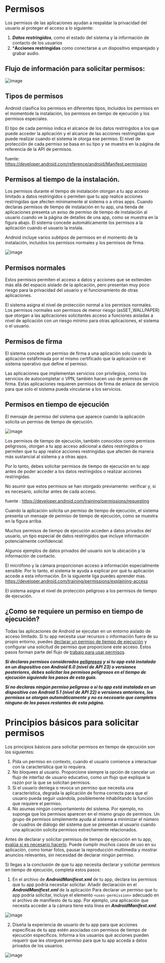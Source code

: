 # Permisos
Los permisos de las aplicaciones ayudan a respaldar la privacidad del usuario al proteger el acceso a lo siguiente:

1. ***Datos restringidos***, como el estado del sistema y la información de contacto de los usuarios
2. ***Acciones restringidas** como conectarse a un dispositivo emparejado y grabar audio.

## Flujo de información para solicitar permisos:

![image](https://github.com/user-attachments/assets/b6702e3f-4d10-4088-bba0-33bae67f9311)

## Tipos de permisos

Android clasifica los permisos en diferentes tipos, incluidos los permisos en el momentode la instalación, los permisos en tiempo de ejecución y los permisos especiales. 

El tipo de cada permiso indica el alcance de los datos restringidos a los que puede acceder la aplicación y el alcance de las acciones restringidas que puede realizar cuando el sistema le otorga ese permiso. El nivel de protección de cada permiso se basa en su tipo y se muestra en la página de referencia de la API de permisos. 

fuente: https://developer.android.com/reference/android/Manifest.permission

## Permisos al tiempo de la instalación.

Los permisos durante el tiempo de instalación otorgan a tu app acceso limitado a datos restringidos o permiten que tu app realice acciones restringidas que afecten mínimamente al sistema o a otras apps. Cuando declaras permisos de tiempo de instalación en tu app, una tienda de aplicaciones presenta un aviso de permiso de tiempo de instalación al usuario cuando ve la página de detalles de una app, como se muestra en la figura abajo. El sistema concede automáticamente los permisos a la aplicación cuando el usuario la instala.

Android incluye varios subtipos de permisos en el momento de la instalación, incluidos los permisos normales y los permisos de firma.

![image](https://github.com/user-attachments/assets/e2fa0ff7-929d-4aed-9156-ee81aacc9bb0)

## Permisos normales

Estos permisos permiten el acceso a datos y acciones que se extienden más allá del espacio aislado de la aplicación, pero presentan muy poco riesgo para la privacidad del usuario y el funcionamiento de otras aplicaciones.

El sistema asigna el nivel de protección normal a los permisos normales. Los permisos normales son permisos de menor riesgo (asSET_WALLPAPER) que
otorgan a las aplicaciones solicitantes acceso a funciones aisladas a nivel de aplicación con un riesgo mínimo para otras aplicaciones, el sistema o el usuario.

## Permisos de firma

El sistema concede un permiso de firma a una aplicación solo cuando la aplicación estáfirmada por el mismo certificado que la aplicación o el sistema operativo que define el permiso.

Las aplicaciones que implementan servicios con privilegios, como los servicios de autocompletar o VPN, también hacen uso de permisos de firma. Estas aplicaciones requieren permisos de firma de enlace de servicio para que solo el sistema pueda vincularse a los servicios.

## Permisos en tiempo de ejecución 

El mensaje de permiso del sistema que aparece cuando la aplicación solicita un permiso de tiempo de ejecución.

![image](https://github.com/user-attachments/assets/8b580b72-83e5-48ae-b8ce-806653aecdc3)

Los permisos de tiempo de ejecución, también conocidos como permisos peligrosos, otorgan a tu app acceso adicional a datos restringidos o permiten que tu app realice acciones restringidas que afecten de manera más sustancial al sistema y a otras apps.

Por lo tanto, debes solicitar permisos de tiempo de ejecución en tu app antes de poder acceder a los datos restringidos o realizar acciones restringidas. 

No asumir que estos permisos se han otorgado previamente: verificar y, si es necesario, solicítar antes de cada acceso.

fuente : https://developer.android.com/training/permissions/requesting

Cuando la aplicación solicita un permiso de tiempo de ejecución, el sistema presenta un mensaje de permiso de tiempo de ejecución, como se muestra en la figura arriba.

Muchos permisos de tiempo de ejecución acceden a datos privados del usuario, un tipo especial de datos restringidos que incluye información potencialmente confidencial.

Algunos ejemplos de datos privados del usuario son la ubicación y la información de contacto.

El micrófono y la cámara proporcionan acceso a información especialmente sensible. Por lo tanto, el sistema te ayuda a explicar por qué tu aplicación accede a esta información. En la siguiente liga puedes aprender mas. https://developer.android.com/training/permissions/explaining-access

El sistema asigna el nivel de protección peligroso a los permisos de tiempo de ejecución.

## ¿Como se requiere un permiso en tiempo de ejecución?

Todas las aplicaciones de Android se ejecutan en un entorno aislado de acceso limitado. Si tu app necesita usar recursos o información fuera de su propio entorno, puedes [declarar un permiso de tiempo de ejecución](https://developer.android.com/training/permissions/declaring) y configurar una solicitud de permiso que proporcione este acceso. Estos pasos forman parte del flujo de [trabajo para usar permisos](https://developer.android.com/guide/topics/permissions/overview#workflow).

___Si declaras permisos considerados [peligrosos](https://developer.android.com/guide/topics/permissions/overview#dangerous_permissions) y si tu app está instalada en un dispositivo con Android 6.0 (nivel de API 23) o versiones posteriores, debes solicitar los permisos peligrosos en el tiempo de ejecución siguiendo los pasos de esta guía.___

___Si no declaras ningún permiso peligroso o si tu app está instalada en un dispositivo con Android 5.1 (nivel de API 22) o versiones anteriores, los permisos se otorgan automáticamente y no es necesario que completes ninguno de los pasos restantes de esta página.___

# Principios básicos para solicitar permisos

Los principios básicos para solicitar permisos en tiempo de ejecución son los siguientes:

1. Pida un permiso en contexto, cuando el usuario comience a interactuar con la característica que lo requiera.
2. No bloquees al usuario. Proporcione siempre la opción de cancelar un flujo de interfaz de usuario educativo, como un flujo que explique la razón por la que se solicitan permisos.
3. Si el usuario deniega o revoca un permiso que necesita una característica, degrada la aplicación de forma correcta para que el usuario pueda seguir usándola, posiblemente inhabilitando la función que requiere el permiso.
4. No asumas ningún comportamiento del sistema. Por ejemplo, no suponga que los permisos aparecen en el mismo grupo de permisos. Un grupo de permisos simplemente ayuda al sistema a minimizar el número de cuadros de diálogo del sistema que se presentan al usuario cuando una aplicación solicita permisos estrechamente relacionados.

Antes de declarar y solicitar permisos de tiempo de ejecución en tu app, [evalúa si es necesario hacerlo](https://developer.android.com/privacy-and-security/minimize-permission-requests). Puede cumplir muchos casos de uso en su aplicación, como tomar fotos, pausar la reproducción multimedia y mostrar anuncios relevantes, sin necesidad de declarar ningún permiso.

Si llegas a la conclusión de que tu app necesita declarar y solicitar permisos en tiempo de ejecución, completa estos pasos:

1. En el archivo de ___AndroidManifiest.xml___ de tu app, declara los permisos que tu app podría necesitar solicitar. Añadir declaración en el ___AndroidManifiest.xml___ de la aplicación Para declarar un permiso que tu app podría solicitar, incluye el elemento ``` <uses-permission> ``` adecuado en el archivo de manifiesto de tu app. Por ejemplo, una aplicación que necesita acceder a la cámara tiene esta línea en ___AndroidManifest.xml___:

![image](https://github.com/user-attachments/assets/15195faa-c46a-40b4-918a-2b57a13374f6)

2. Diseña la experiencia de usuario de tu app para que acciones específicas de tu app estén asociadas con permisos de tiempo de ejecución específicos. Informa a los usuarios qué acciones pueden requerir que les otorguen permiso para que
tu app acceda a datos privados de los usuarios.

![image](https://github.com/user-attachments/assets/cafe742c-5063-48b6-833e-ffd4c7c229b6)

